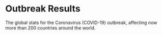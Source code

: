 # Outbreak Results
The global stats for the Coronavirus (COVID-19) outbreak, affecting now more than 200 countries around the world.

